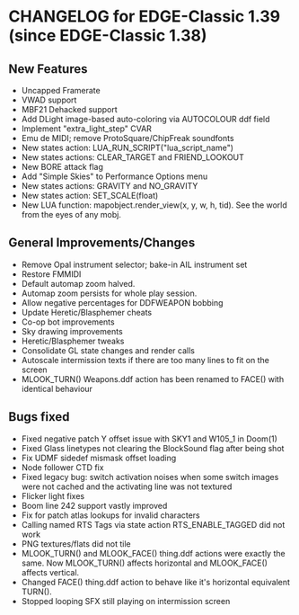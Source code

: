 CHANGELOG for EDGE-Classic 1.39 (since EDGE-Classic 1.38)
====================================

New Features
------------
- Uncapped Framerate
- VWAD support
- MBF21 Dehacked support
- Add DLight image-based auto-coloring via AUTOCOLOUR ddf field
- Implement "extra_light_step" CVAR
- Emu de MIDI; remove ProtoSquare/ChipFreak soundfonts
- New states action: LUA_RUN_SCRIPT("lua_script_name")
- New states actions:  CLEAR_TARGET and FRIEND_LOOKOUT
- New BORE attack flag
- Add "Simple Skies" to Performance Options menu
- New states actions: GRAVITY and NO_GRAVITY
- New states action: SET_SCALE(float)
- New LUA function: mapobject.render_view(x, y, w, h, tid). See the world from the eyes of any mobj.


General Improvements/Changes
--------------------
- Remove Opal instrument selector; bake-in AIL instrument set
- Restore FMMIDI
- Default automap zoom halved.
- Automap zoom persists for whole play session.
- Allow negative percentages for DDFWEAPON bobbing
- Update Heretic/Blasphemer cheats
- Co-op bot improvements
- Sky drawing improvements
- Heretic/Blasphemer tweaks
- Consolidate GL state changes and render calls
- Autoscale intermission texts if there are too many lines to fit on the screen
- MLOOK_TURN() Weapons.ddf action has been renamed to FACE() with identical behaviour
 

Bugs fixed
----------
- Fixed negative patch Y offset issue with SKY1 and W105_1 in Doom(1)
- Fixed Glass linetypes not clearing the BlockSound flag after being shot
- Fix UDMF sidedef mismask offset loading
- Node follower CTD fix
- Fixed legacy bug: switch activation noises when some switch images were not cached and the activating line was not textured
- Flicker light fixes
- Boom line 242 support vastly improved
- Fix for patch atlas lookups for invalid characters
- Calling named RTS Tags via state action RTS_ENABLE_TAGGED did not work
- PNG textures/flats did not tile
- MLOOK_TURN() and MLOOK_FACE() thing.ddf actions were exactly the same. Now MLOOK_TURN() affects horizontal and MLOOK_FACE() affects vertical.
- Changed FACE() thing.ddf action to behave like it's horizontal equivalent TURN().
- Stopped looping SFX still playing on intermission screen

